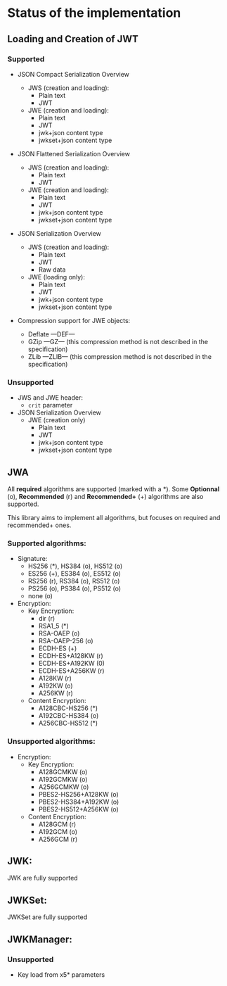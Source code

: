 # Status of the implementation

## Loading and Creation of JWT

### Supported

* JSON Compact Serialization Overview
    * JWS (creation and loading):
        * Plain text
        * JWT
    * JWE (creation and loading):
        * Plain text
        * JWT
        * jwk+json content type
        * jwkset+json content type
* JSON Flattened Serialization Overview
    * JWS (creation and loading):
        * Plain text
        * JWT
    * JWE (creation and loading):
        * Plain text
        * JWT
        * jwk+json content type
        * jwkset+json content type
* JSON Serialization Overview
    * JWS (creation and loading):
        * Plain text
        * JWT
        * Raw data
    * JWE (loading only):
        * Plain text
        * JWT
        * jwk+json content type
        * jwkset+json content type

* Compression support for JWE objects:
    * Deflate —DEF—
    * GZip —GZ— (this compression method is not described in the specification)
    * ZLib —ZLIB— (this compression method is not described in the specification)

### Unsupported

* JWS and JWE header:
    * `crit` parameter
* JSON Serialization Overview
    * JWE (creation only)
        * Plain text
        * JWT
        * jwk+json content type
        * jwkset+json content type

## JWA

All **required** algorithms are supported (marked with a *).
Some **Optionnal** (o), **Recommended** (r) and **Recommended+** (+) algorithms are also supported.

This library aims to implement all algorithms, but focuses on required and recommended+ ones.

### Supported algorithms:

* Signature:
    * HS256 (*), HS384 (o), HS512 (o)
    * ES256 (+), ES384 (o), ES512 (o)
    * RS256 (r), RS384 (o), RS512 (o)
    * PS256 (o), PS384 (o), PS512 (o)
    * none (o)
* Encryption:
    * Key Encryption:
        * dir (r)
        * RSA1_5 (*)
        * RSA-OAEP (o)
        * RSA-OAEP-256 (o)
        * ECDH-ES (+)
        * ECDH-ES+A128KW (r)
        * ECDH-ES+A192KW (0)
        * ECDH-ES+A256KW (r)
        * A128KW (r)
        * A192KW (o)
        * A256KW (r)
    * Content Encryption:
        * A128CBC-HS256 (*)
        * A192CBC-HS384 (o)
        * A256CBC-HS512 (*)

### Unsupported algorithms:

* Encryption:
    * Key Encryption:
        * A128GCMKW (o)
        * A192GCMKW (o)
        * A256GCMKW (o)
        * PBES2-HS256+A128KW (o)
        * PBES2-HS384+A192KW (o)
        * PBES2-HS512+A256KW (o)
    * Content Encryption:
        * A128GCM (r)
        * A192GCM (o)
        * A256GCM (r)

## JWK:

JWK are fully supported

## JWKSet:

JWKSet are fully supported

## JWKManager:

### Unsupported

* Key load from x5* parameters
